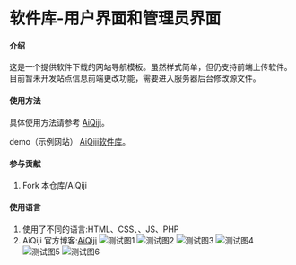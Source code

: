 # 软件库-用户界面和管理员界面

#### 介绍

这是一个提供软件下载的网站导航模板。虽然样式简单，但仍支持前端上传软件。目前暂未开发站点信息前端更改功能，需要进入服务器后台修改源文件。

#### 使用方法

具体使用方法请参考 [AiQiji](https://aiqji.com)。

demo（示例网站） [AiQiji软件库](https://jqz.ink)。

#### 参与贡献

1.  Fork 本仓库/AiQiji


#### 使用语言

1.  使用了不同的语言:HTML、CSS、、JS、PHP
2.  AiQiji 官方博客:[AiQiji](https://aiqji.com)
![测试图1](https://raw.githubusercontent.com/JiQingzhe2004/Software-library/main/%E6%B5%8B%E8%AF%95%E5%9B%BE1.png)
![测试图2](https://raw.githubusercontent.com/JiQingzhe2004/Software-library/main/%E6%B5%8B%E8%AF%95%E5%9B%BE2.png)
![测试图3](https://raw.githubusercontent.com/JiQingzhe2004/Software-library/main/%E6%B5%8B%E8%AF%95%E5%9B%BE3.png)
![测试图4](https://raw.githubusercontent.com/JiQingzhe2004/Software-library/main/%E6%B5%8B%E8%AF%95%E5%9B%BE4.png)
![测试图5](https://raw.githubusercontent.com/JiQingzhe2004/Software-library/main/%E6%B5%8B%E8%AF%95%E5%9B%BE5.png)
![测试图6](https://raw.githubusercontent.com/JiQingzhe2004/Software-library/main/%E6%B5%8B%E8%AF%95%E5%9B%BE6.png)
